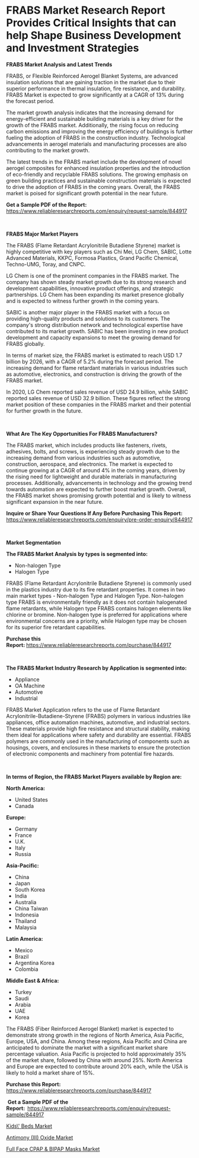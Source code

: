 <p><h1>FRABS Market Research Report Provides Critical Insights that can help Shape Business Development and Investment Strategies</h1></p><p><strong>FRABS Market Analysis and Latest Trends</strong></p>
<p><p>FRABS, or Flexible Reinforced Aerogel Blanket Systems, are advanced insulation solutions that are gaining traction in the market due to their superior performance in thermal insulation, fire resistance, and durability. FRABS Market is expected to grow significantly at a CAGR of 13% during the forecast period.</p><p>The market growth analysis indicates that the increasing demand for energy-efficient and sustainable building materials is a key driver for the growth of the FRABS market. Additionally, the rising focus on reducing carbon emissions and improving the energy efficiency of buildings is further fueling the adoption of FRABS in the construction industry. Technological advancements in aerogel materials and manufacturing processes are also contributing to the market growth.</p><p>The latest trends in the FRABS market include the development of novel aerogel composites for enhanced insulation properties and the introduction of eco-friendly and recyclable FRABS solutions. The growing emphasis on green building practices and sustainable construction materials is expected to drive the adoption of FRABS in the coming years. Overall, the FRABS market is poised for significant growth potential in the near future.</p></p>
<p><strong>Get a Sample PDF of the Report:&nbsp;</strong> <a href="https://www.reliableresearchreports.com/enquiry/request-sample/844917">https://www.reliableresearchreports.com/enquiry/request-sample/844917</a></p>
<p>&nbsp;</p>
<p><strong>FRABS Major Market Players</strong></p>
<p><p>The FRABS (Flame Retardant Acrylonitrile Butadiene Styrene) market is highly competitive with key players such as Chi Mei, LG Chem, SABIC, Lotte Advanced Materials, KKPC, Formosa Plastics, Grand Pacific Chemical, Techno-UMG, Toray, and CNPC.</p><p>LG Chem is one of the prominent companies in the FRABS market. The company has shown steady market growth due to its strong research and development capabilities, innovative product offerings, and strategic partnerships. LG Chem has been expanding its market presence globally and is expected to witness further growth in the coming years.</p><p>SABIC is another major player in the FRABS market with a focus on providing high-quality products and solutions to its customers. The company's strong distribution network and technological expertise have contributed to its market growth. SABIC has been investing in new product development and capacity expansions to meet the growing demand for FRABS globally.</p><p>In terms of market size, the FRABS market is estimated to reach USD 1.7 billion by 2026, with a CAGR of 5.2% during the forecast period. The increasing demand for flame retardant materials in various industries such as automotive, electronics, and construction is driving the growth of the FRABS market.</p><p>In 2020, LG Chem reported sales revenue of USD 24.9 billion, while SABIC reported sales revenue of USD 32.9 billion. These figures reflect the strong market position of these companies in the FRABS market and their potential for further growth in the future.</p></p>
<p>&nbsp;</p>
<p><strong>What Are The Key Opportunities For FRABS Manufacturers?</strong></p>
<p><p>The FRABS market, which includes products like fasteners, rivets, adhesives, bolts, and screws, is experiencing steady growth due to the increasing demand from various industries such as automotive, construction, aerospace, and electronics. The market is expected to continue growing at a CAGR of around 4% in the coming years, driven by the rising need for lightweight and durable materials in manufacturing processes. Additionally, advancements in technology and the growing trend towards automation are expected to further boost market growth. Overall, the FRABS market shows promising growth potential and is likely to witness significant expansion in the near future.</p></p>
<p><strong>Inquire or Share Your Questions If Any Before Purchasing This Report:</strong> <a href="https://www.reliableresearchreports.com/enquiry/pre-order-enquiry/844917">https://www.reliableresearchreports.com/enquiry/pre-order-enquiry/844917</a></p>
<p>&nbsp;</p>
<p><strong>Market Segmentation</strong></p>
<p><strong>The FRABS Market Analysis by types is segmented into:</strong></p>
<p><ul><li>Non-halogen Type</li><li>Halogen Type</li></ul></p>
<p><p>FRABS (Flame Retardant Acrylonitrile Butadiene Styrene) is commonly used in the plastics industry due to its fire retardant properties. It comes in two main market types - Non-halogen Type and Halogen Type. Non-halogen type FRABS is environmentally friendly as it does not contain halogenated flame retardants, while Halogen type FRABS contains halogen elements like chlorine or bromine. Non-halogen type is preferred for applications where environmental concerns are a priority, while Halogen type may be chosen for its superior fire retardant capabilities.</p></p>
<p><strong>Purchase this Report:&nbsp;</strong><a href="https://www.reliableresearchreports.com/purchase/844917">https://www.reliableresearchreports.com/purchase/844917</a></p>
<p>&nbsp;</p>
<p><strong>The FRABS Market Industry Research by Application is segmented into:</strong></p>
<p><ul><li>Appliance</li><li>OA Machine</li><li>Automotive</li><li>Industrial</li></ul></p>
<p><p>FRABS Market Application refers to the use of Flame Retardant Acrylonitrile-Butadiene-Styrene (FRABS) polymers in various industries like appliances, office automation machines, automotive, and industrial sectors. These materials provide high fire resistance and structural stability, making them ideal for applications where safety and durability are essential. FRABS polymers are commonly used in the manufacturing of components such as housings, covers, and enclosures in these markets to ensure the protection of electronic components and machinery from potential fire hazards.</p></p>
<p>&nbsp;</p>
<p><strong>In terms of Region, the FRABS Market Players available by Region are:</strong></p>
<p>
    <p> <strong> North America: </strong>
        <ul>
            <li>United States</li>
            <li>Canada</li>
        </ul>
        </p> 
    <p> <strong> Europe: </strong>
        <ul>
            <li>Germany</li>
            <li>France</li>
            <li>U.K.</li>
            <li>Italy</li>
            <li>Russia</li>
        </ul>
        </p> 
    <p> <strong> Asia-Pacific: </strong>
        <ul>
            <li>China</li>
            <li>Japan</li>
            <li>South Korea</li>
            <li>India</li>
            <li>Australia</li>
            <li>China Taiwan</li>
            <li>Indonesia</li>
            <li>Thailand</li>
            <li>Malaysia</li>
        </ul>
        </p> 
    <p> <strong> Latin America: </strong>
        <ul>
            <li>Mexico</li>
            <li>Brazil</li>
            <li>Argentina Korea</li>
            <li>Colombia</li>
        </ul>
        </p> 
    <p> <strong> Middle East & Africa: </strong>
        <ul>
            <li>Turkey</li>
            <li>Saudi</li>
            <li>Arabia</li>
            <li>UAE</li>
            <li>Korea</li>
        </ul>
    </p>
    </p>
<p><p>The FRABS (Fiber Reinforced Aerogel Blanket) market is expected to demonstrate strong growth in the regions of North America, Asia Pacific, Europe, USA, and China. Among these regions, Asia Pacific and China are anticipated to dominate the market with a significant market share percentage valuation. Asia Pacific is projected to hold approximately 35% of the market share, followed by China with around 25%. North America and Europe are expected to contribute around 20% each, while the USA is likely to hold a market share of 15%.</p></p>
<p><strong>Purchase this Report: </strong><a href="https://www.reliableresearchreports.com/purchase/844917">https://www.reliableresearchreports.com/purchase/844917</a></p>
<p>&nbsp;<strong>Get a Sample PDF of the Report:&nbsp;&nbsp;</strong><a href="https://www.reliableresearchreports.com/enquiry/request-sample/844917">https://www.reliableresearchreports.com/enquiry/request-sample/844917</a></p>
<p><strong></strong></p>
<p><p><a href="https://view.publitas.com/reportprime-1/kids-beds-market-size-and-examines-its-market-scope-with-a-primary-focus-on-growth-opportunities-and-forecasted-trends-spanning-from-2023-to-2030/">Kids\' Beds Market</a></p><p><a href="https://view.publitas.com/reportprime-1/antimony-iii-oxide-market-insights-market-players-and-forecast-till-2030/">Antimony (III) Oxide Market</a></p><p><a href="https://view.publitas.com/reportprime-1/full-face-cpap-bipap-masks-market-size-reflecting-a-forecast-till-2030-market-by-type-by-application-and-by-geography/">Full Face CPAP & BIPAP Masks Market</a></p></p>